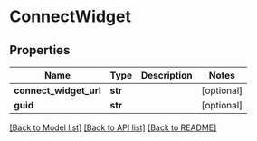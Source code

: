 # ConnectWidget

## Properties
Name | Type | Description | Notes
------------ | ------------- | ------------- | -------------
**connect_widget_url** | **str** |  | [optional] 
**guid** | **str** |  | [optional] 

[[Back to Model list]](../README.md#documentation-for-models) [[Back to API list]](../README.md#documentation-for-api-endpoints) [[Back to README]](../README.md)


